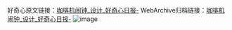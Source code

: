 好奇心原文链接：[咖啡机闹钟_设计_好奇心日报-](https://www.qdaily.com/articles/2231.html)
WebArchive归档链接：[咖啡机闹钟_设计_好奇心日报-](http://web.archive.org/web/20190623151008/https://www.qdaily.com/articles/2231.html)
![image](http://ww3.sinaimg.cn/large/007d5XDply1g3vby0thbkj30u02nv4fn)